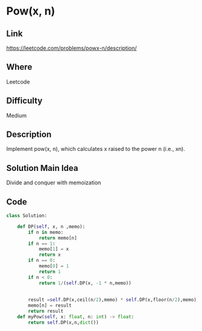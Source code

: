 # Pow(x, n)

## Link

https://leetcode.com/problems/powx-n/description/

## Where

Leetcode

## Difficulty

Medium

## Description

Implement pow(x, n), which calculates x raised to the power n (i.e., xn).

## Solution Main Idea

Divide and conquer with memoization


## Code

```python
class Solution:

    def DP(self, x, n ,memo):
        if n in memo:
            return memo[n]
        if n == 1:
            memo[1] = x
            return x
        if n == 0:
            memo[0] = 1
            return 1
        if n < 0:
            return 1/(self.DP(x, -1 * n,memo))
        
        
        result =self.DP(x,ceil(n/2),memo) * self.DP(x,floor(n/2),memo)
        memo[n] = result
        return result
    def myPow(self, x: float, n: int) -> float:
        return self.DP(x,n,dict())

```
